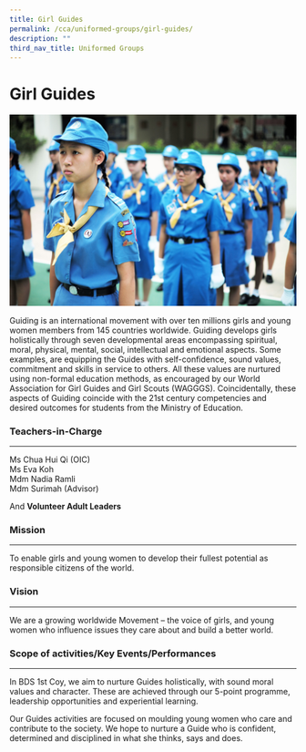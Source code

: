 ```yaml
---
title: Girl Guides
permalink: /cca/uniformed-groups/girl-guides/
description: ""
third_nav_title: Uniformed Groups
---
```

Girl Guides
===========

![Girl Guides](/images/Girl-Guides.jpg)

Guiding is an international movement with over ten millions girls and young women members from 145 countries worldwide. Guiding develops girls holistically through seven developmental areas encompassing spiritual, moral, physical, mental, social, intellectual and emotional aspects. Some examples, are equipping the Guides with self-confidence, sound values, commitment and skills in service to others. All these values are nurtured using non-formal education methods, as encouraged by our World Association for Girl Guides and Girl Scouts (WAGGGS). Coincidentally, these aspects of Guiding coincide with the 21st century competencies and desired outcomes for students from the Ministry of Education.

### Teachers-in-Charge
------------------

Ms Chua Hui Qi (OIC) <br>
Ms Eva Koh <br>
Mdm Nadia Ramli  <br>
Mdm Surimah (Advisor) <br>


And **Volunteer Adult Leaders**

### Mission  
----------

To enable girls and young women to develop their fullest potential as responsible citizens of the world.

  

### Vision
------

We are a growing worldwide Movement – the voice of girls, and young women who influence issues they care about and build a better world.

  

### Scope of activities/Key Events/Performances
-------------------------------------------

In BDS 1st Coy, we aim to nurture Guides holistically, with sound moral values and character. These are achieved through our 5-point programme, leadership opportunities and experiential learning.

  

Our Guides activities are focused on moulding young women who care and contribute to the society. We hope to nurture a Guide who is confident, determined and disciplined in what she thinks, says and does.